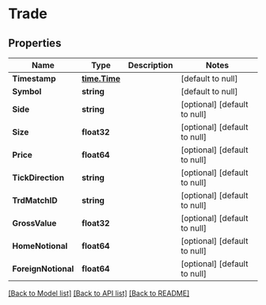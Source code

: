 # Trade

## Properties
Name | Type | Description | Notes
------------ | ------------- | ------------- | -------------
**Timestamp** | [**time.Time**](time.Time.md) |  | [default to null]
**Symbol** | **string** |  | [default to null]
**Side** | **string** |  | [optional] [default to null]
**Size** | **float32** |  | [optional] [default to null]
**Price** | **float64** |  | [optional] [default to null]
**TickDirection** | **string** |  | [optional] [default to null]
**TrdMatchID** | **string** |  | [optional] [default to null]
**GrossValue** | **float32** |  | [optional] [default to null]
**HomeNotional** | **float64** |  | [optional] [default to null]
**ForeignNotional** | **float64** |  | [optional] [default to null]

[[Back to Model list]](../README.md#documentation-for-models) [[Back to API list]](../README.md#documentation-for-api-endpoints) [[Back to README]](../README.md)


